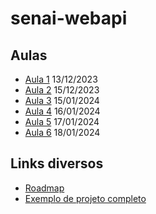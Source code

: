 # senai-webapi

## Aulas 
- [Aula 1](docs/aula1.pdf) 13/12/2023
- [Aula 2](docs/aula2.pdf) 15/12/2023
- [Aula 3](docs/aula3.md) 15/01/2024
- [Aula 4](docs/aula4.md) 16/01/2024
- [Aula 5](docs/aula5.md) 17/01/2024
- [Aula 6](docs/aula6.md) 18/01/2024

## Links diversos

- [Roadmap](https://roadmap.sh/aspnet-core) 
- [Exemplo de projeto completo](https://github.com/drhamann/PluralSight/tree/main/ArchNetCoreBestPratice) 